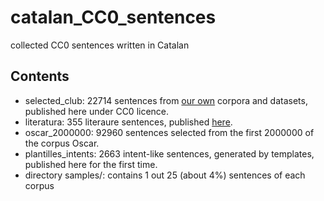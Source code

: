 # catalan_CC0_sentences
collected CC0 sentences written in Catalan

## Contents
* selected_club: 22714 sentences from <a href="https://huggingface.co/bsc">our own</a> corpora and datasets, published here under CC0 licence.
* literatura: 355 literaure sentences, published <a href="https://cultura.gencat.cat/ca/ilc/que-fem/publicacions/postals-literaries/">here</a>.
* oscar_2000000: 92960 sentences selected from the first 2000000 of the corpus Oscar.
* plantilles_intents: 2663 intent-like sentences, generated by templates, published here for the first time.
* directory samples/: contains 1 out 25 (about 4%) sentences of each corpus
